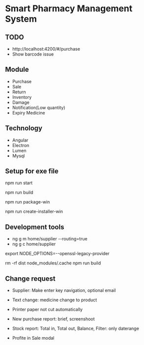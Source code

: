 # Smart Pharmacy Management System

## TODO

- http://localhost:4200/#/purchase 
- Show barcode issue
## Module

- Purchase
- Sale
- Return
- Inventory
- Damage
- Notification(Low quantity)
- Expiry Medicine

## Technology

- Angular
- Electron
- Lumen
- Mysql

## Setup for exe file

npm run start

npm run build

npm run package-win

npm run create-installer-win

## Development tools

- ng g m home/supplier --routing=true
- ng g c home/supplier


export NODE_OPTIONS=--openssl-legacy-provider

rm -rf dist node_modules/.cache
npm run build

## Change request
- Supplier: Make enter key navigation, optional email
- Text change: medicine change to product
- Printer paper not cut automatically
- New purchase report: brief, screenshoot

- Stock report: Total in, Total out, Balance, Filter: only daterange
- Profite in Sale modal